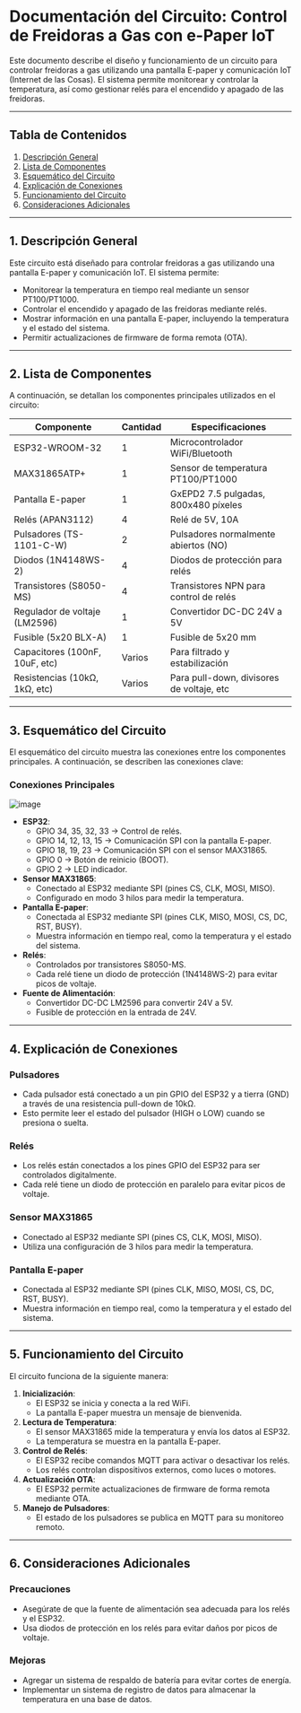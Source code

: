 # Documentación del Circuito: Control de Freidoras a Gas con e-Paper IoT

Este documento describe el diseño y funcionamiento de un circuito para controlar freidoras a gas utilizando una pantalla E-paper y comunicación IoT (Internet de las Cosas). El sistema permite monitorear y controlar la temperatura, así como gestionar relés para el encendido y apagado de las freidoras.

---

## **Tabla de Contenidos**
1. [Descripción General](#1-descripción-general)
2. [Lista de Componentes](#2-lista-de-componentes)
3. [Esquemático del Circuito](#3-esquemático-del-circuito)
4. [Explicación de Conexiones](#4-explicación-de-conexiones)
5. [Funcionamiento del Circuito](#5-funcionamiento-del-circuito)
6. [Consideraciones Adicionales](#6-consideraciones-adicionales)

---

## **1. Descripción General**
Este circuito está diseñado para controlar freidoras a gas utilizando una pantalla E-paper y comunicación IoT. El sistema permite:
- Monitorear la temperatura en tiempo real mediante un sensor PT100/PT1000.
- Controlar el encendido y apagado de las freidoras mediante relés.
- Mostrar información en una pantalla E-paper, incluyendo la temperatura y el estado del sistema.
- Permitir actualizaciones de firmware de forma remota (OTA).

---

## **2. Lista de Componentes**
A continuación, se detallan los componentes principales utilizados en el circuito:

| **Componente**               | **Cantidad** | **Especificaciones**                     |
|-------------------------------|--------------|------------------------------------------|
| ESP32-WROOM-32               | 1            | Microcontrolador WiFi/Bluetooth          |
| MAX31865ATP+                 | 1            | Sensor de temperatura PT100/PT1000       |
| Pantalla E-paper             | 1            | GxEPD2 7.5 pulgadas, 800x480 píxeles     |
| Relés (APAN3112)             | 4            | Relé de 5V, 10A                         |
| Pulsadores (TS-1101-C-W)     | 2            | Pulsadores normalmente abiertos (NO)     |
| Diodos (1N4148WS-2)          | 4            | Diodos de protección para relés          |
| Transistores (S8050-MS)      | 4            | Transistores NPN para control de relés   |
| Regulador de voltaje (LM2596)| 1            | Convertidor DC-DC 24V a 5V               |
| Fusible (5x20 BLX-A)         | 1            | Fusible de 5x20 mm                       |
| Capacitores (100nF, 10uF, etc)| Varios       | Para filtrado y estabilización           |
| Resistencias (10kΩ, 1kΩ, etc)| Varios       | Para pull-down, divisores de voltaje, etc|

---

## **3. Esquemático del Circuito**
El esquemático del circuito muestra las conexiones entre los componentes principales. A continuación, se describen las conexiones clave:

### **Conexiones Principales**

![image](https://github.com/user-attachments/assets/b47f19a1-da43-4420-ba91-ff92cb015148)


- **ESP32**:
  - GPIO 34, 35, 32, 33 → Control de relés.
  - GPIO 14, 12, 13, 15 → Comunicación SPI con la pantalla E-paper.
  - GPIO 18, 19, 23 → Comunicación SPI con el sensor MAX31865.
  - GPIO 0 → Botón de reinicio (BOOT).
  - GPIO 2 → LED indicador.
- **Sensor MAX31865**:
  - Conectado al ESP32 mediante SPI (pines CS, CLK, MOSI, MISO).
  - Configurado en modo 3 hilos para medir la temperatura.
- **Pantalla E-paper**:
  - Conectada al ESP32 mediante SPI (pines CLK, MISO, MOSI, CS, DC, RST, BUSY).
  - Muestra información en tiempo real, como la temperatura y el estado del sistema.
- **Relés**:
  - Controlados por transistores S8050-MS.
  - Cada relé tiene un diodo de protección (1N4148WS-2) para evitar picos de voltaje.
- **Fuente de Alimentación**:
  - Convertidor DC-DC LM2596 para convertir 24V a 5V.
  - Fusible de protección en la entrada de 24V.

---

## **4. Explicación de Conexiones**
### **Pulsadores**
- Cada pulsador está conectado a un pin GPIO del ESP32 y a tierra (GND) a través de una resistencia pull-down de 10kΩ.
- Esto permite leer el estado del pulsador (HIGH o LOW) cuando se presiona o suelta.

### **Relés**
- Los relés están conectados a los pines GPIO del ESP32 para ser controlados digitalmente.
- Cada relé tiene un diodo de protección en paralelo para evitar picos de voltaje.

### **Sensor MAX31865**
- Conectado al ESP32 mediante SPI (pines CS, CLK, MOSI, MISO).
- Utiliza una configuración de 3 hilos para medir la temperatura.

### **Pantalla E-paper**
- Conectada al ESP32 mediante SPI (pines CLK, MISO, MOSI, CS, DC, RST, BUSY).
- Muestra información en tiempo real, como la temperatura y el estado del sistema.

---

## **5. Funcionamiento del Circuito**
El circuito funciona de la siguiente manera:
1. **Inicialización**:
   - El ESP32 se inicia y conecta a la red WiFi.
   - La pantalla E-paper muestra un mensaje de bienvenida.
2. **Lectura de Temperatura**:
   - El sensor MAX31865 mide la temperatura y envía los datos al ESP32.
   - La temperatura se muestra en la pantalla E-paper.
3. **Control de Relés**:
   - El ESP32 recibe comandos MQTT para activar o desactivar los relés.
   - Los relés controlan dispositivos externos, como luces o motores.
4. **Actualización OTA**:
   - El ESP32 permite actualizaciones de firmware de forma remota mediante OTA.
5. **Manejo de Pulsadores**:
   - El estado de los pulsadores se publica en MQTT para su monitoreo remoto.

---

## **6. Consideraciones Adicionales**
### **Precauciones**
- Asegúrate de que la fuente de alimentación sea adecuada para los relés y el ESP32.
- Usa diodos de protección en los relés para evitar daños por picos de voltaje.

### **Mejoras**
- Agregar un sistema de respaldo de batería para evitar cortes de energía.
- Implementar un sistema de registro de datos para almacenar la temperatura en una base de datos.

